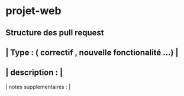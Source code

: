 # projet-web

Structure des pull request
----------------------------------------------------
| Type : ( correctif , nouvelle fonctionalité ...) |
-----------------------------------------------------
| description :                                    |
---------------------------------------------------
| notes supplementaires :                          |
